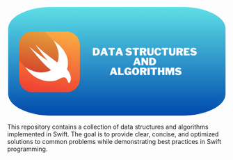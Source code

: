 <p align="center">
<kbd>
  <img style="border-radius:20%;" class="rounded-image" src="./Banner/banner.png" alt="logo" height="250"/></kbd>
</p>


This repository contains a collection of data structures and algorithms implemented in Swift. The goal is to provide clear, concise, and optimized solutions to common problems while demonstrating best practices in Swift programming.
